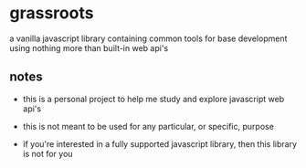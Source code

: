 # grassroots
a vanilla javascript library containing common tools for base development using nothing more than built-in web api's

## notes
- this is a personal project to help me study and explore javascript web api's

- this is not meant to be used for any particular, or specific, purpose

- if you're interested in a fully supported javascript library, then this library is not for you
